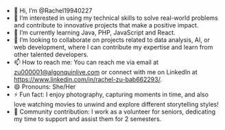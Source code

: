 - 👋 Hi, I’m @Rachel19940227
- 👀 I’m interested in using my technical skills to solve real-world problems and contribute to innovative projects that make a positive impact.
- 🌱 I’m currently learning Java, PHP, JavaScript and React.
- 💞️ I’m looking to collaborate on projects related to data analysis, AI, or web development, where I can contribute my expertise and learn from other talented developers.
- 📫 How to reach me: You can reach me via email at zu000001@algonquinlive.com or connect with me on LinkedIn at https://www.linkedin.com/in/rachel-zu-bab662293/.
- 😄 Pronouns: She/Her
- ⚡ Fun fact: I enjoy photography, capturing moments in time, and also love watching movies to unwind and explore different storytelling styles!
- 🌟 Community contribution: I work as a volunteer for seniors, dedicating my time to support and assist them for 2 semesters.

<!---
Rachel19940227/Rachel19940227 is a ✨ special ✨ repository because its `README.md` (this file) appears on your GitHub profile.
You can click the Preview link to take a look at your changes.
--->
